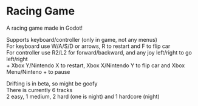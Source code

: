 # Racing Game
A racing game made in Godot!

Supports keyboard/controller (only in game, not any menus) \
For keyboard use W/A/S/D or arrows, R to restart and F to flip car \
For controller use R2/L2 for forward/backward, and any joy left/right to go left/right \
\+ Xbox Y/Nintendo X to restart, Xbox X/Nintendo Y to flip car and Xbox Menu/Ninteno + to pause

Drifting is in beta, so might be goofy \
There is currently 6 tracks \
2 easy, 1 medium, 2 hard (one is night) and 1 hardcore (night)
